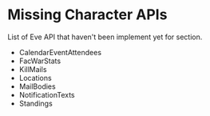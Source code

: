 # Missing Character APIs

List of Eve API that haven't been implement yet for section.

  * CalendarEventAttendees
  * FacWarStats
  * KillMails
  * Locations
  * MailBodies
  * NotificationTexts
  * Standings
